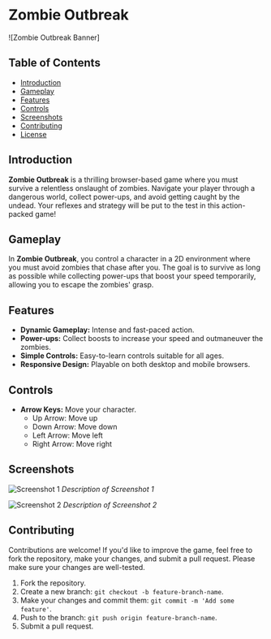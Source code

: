 # Zombie Outbreak

![Zombie Outbreak Banner]

## Table of Contents

- [Introduction](#introduction)
- [Gameplay](#gameplay)
- [Features](#features)
- [Controls](#controls)
- [Screenshots](#screenshots)
- [Contributing](#contributing)
- [License](#license)

## Introduction

**Zombie Outbreak** is a thrilling browser-based game where you must survive a relentless onslaught of zombies. Navigate your player through a dangerous world, collect power-ups, and avoid getting caught by the undead. Your reflexes and strategy will be put to the test in this action-packed game!

## Gameplay

In **Zombie Outbreak**, you control a character in a 2D environment where you must avoid zombies that chase after you. The goal is to survive as long as possible while collecting power-ups that boost your speed temporarily, allowing you to escape the zombies' grasp.

## Features

- **Dynamic Gameplay:** Intense and fast-paced action.
- **Power-ups:** Collect boosts to increase your speed and outmaneuver the zombies.
- **Simple Controls:** Easy-to-learn controls suitable for all ages.
- **Responsive Design:** Playable on both desktop and mobile browsers.

## Controls

- **Arrow Keys:** Move your character.
  - Up Arrow: Move up
  - Down Arrow: Move down
  - Left Arrow: Move left
  - Right Arrow: Move right

## Screenshots

![Screenshot 1](path/to/your/screenshot1.png)
*Description of Screenshot 1*

![Screenshot 2](path/to/your/screenshot2.png)
*Description of Screenshot 2*

## Contributing

Contributions are welcome! If you'd like to improve the game, feel free to fork the repository, make your changes, and submit a pull request. Please make sure your changes are well-tested.

1. Fork the repository.
2. Create a new branch: `git checkout -b feature-branch-name`.
3. Make your changes and commit them: `git commit -m 'Add some feature'`.
4. Push to the branch: `git push origin feature-branch-name`.
5. Submit a pull request.

